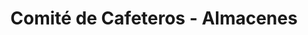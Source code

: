 ---
title: "Comité de Cafeteros - Almacenes"
url: /calarca/comite-de-cafeteros-almacenes/
shop: Hofladen
---